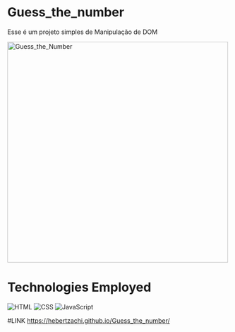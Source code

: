 # Guess_the_number

Esse é um projeto simples de Manipulação de DOM

<img src="https://github.com/HebertZachi/Movieland/assets/68403670/169027f5-16b0-4d87-97c2-1dec6e9bc992" width="500" alt="Guess_the_Number" align="center">

# Technologies Employed

![HTML](https://img.shields.io/badge/HTML5-E34F26.svg?style=for-the-badge&logo=HTML5&logoColor=white)
![CSS](https://img.shields.io/badge/CSS3-1572B6.svg?style=for-the-badge&logo=CSS3&logoColor=white)
![JavaScript](https://img.shields.io/badge/JavaScript-F7DF1E?style=for-the-badge&logo=javascript&logoColor=black)

#LINK 
https://hebertzachi.github.io/Guess_the_number/
